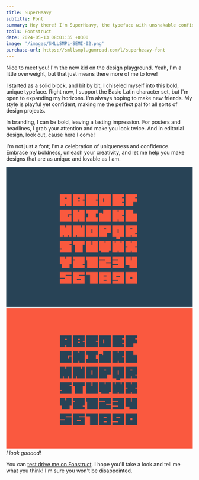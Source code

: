 ```yaml
---
title: SuperHeavy
subtitle: Font
summary: Hey there! I'm SuperHeavy, the typeface with unshakable confidence!
tools: Fontstruct
date: 2024-05-13 08:01:35 +0300
image: '/images/SMLLSMPL-SEMI-02.png'
purchase-url: https://smllsmpl.gumroad.com/l/superheavy-font
---
```


Nice to meet you! I'm the new kid on the design playground. Yeah, I'm a little overweight, but that just means there more of me to love!  

I started as a solid block, and bit by bit, I chiseled myself into this bold, unique typeface. Right now, I support the Basic Latin character set, but I'm open to expanding my horizons. I'm always hoping to make new friends. My style is playful yet confident, making me the perfect pal for all sorts of design projects.

In branding, I can be bold, leaving a lasting impression. For posters and headlines, I grab your attention and make you look twice. And in editorial design, look out, cause here I come!

I'm not just a font; I'm a celebration of uniqueness and confidence. Embrace my boldness, unleash your creativity, and let me help you make designs that are as unique and lovable as I am.

<div class="gallery-box">
  <div class="gallery">
    <img src="/images/SuperHeavy-AlphaNum-01.png" loading="lazy">
    <img src="/images/SuperHeavy-AlphaNum-02.png" loading="lazy">
  </div>
  <em>I look gooood!</em>
</div>

You can [test drive me on Fonstruct](https://fontstruct.com/fontstructions/show/504902/superheavy-1). I hope you'll take a look and tell me what you think! I'm sure you won't be disappointed.


